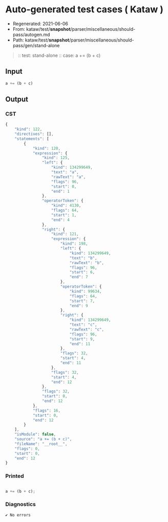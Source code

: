 # Auto-generated test cases ( Kataw )
- Regenerated: 2021-06-06
- From: kataw/test/__snapshot__/parser/miscellaneous/should-pass/autogen.md
- Path: kataw/test/__snapshot__/parser/miscellaneous/should-pass/gen/stand-alone
> :: test: stand-alone
> :: case: a += (b + c)
## Input

`````js
a += (b + c)
`````
## Output

### CST

```javascript
{
    "kind": 122,
    "directives": [],
    "statements": [
        {
            "kind": 120,
            "expression": {
                "kind": 125,
                "left": {
                    "kind": 134299649,
                    "text": "a",
                    "rawText": "a",
                    "flags": 96,
                    "start": 0,
                    "end": 1
                },
                "operatorToken": {
                    "kind": 4130,
                    "flags": 64,
                    "start": 1,
                    "end": 4
                },
                "right": {
                    "kind": 121,
                    "expression": {
                        "kind": 198,
                        "left": {
                            "kind": 134299649,
                            "text": "b",
                            "rawText": "b",
                            "flags": 96,
                            "start": 6,
                            "end": 7
                        },
                        "operatorToken": {
                            "kind": 99634,
                            "flags": 64,
                            "start": 7,
                            "end": 9
                        },
                        "right": {
                            "kind": 134299649,
                            "text": "c",
                            "rawText": "c",
                            "flags": 96,
                            "start": 9,
                            "end": 11
                        },
                        "flags": 32,
                        "start": 4,
                        "end": 11
                    },
                    "flags": 32,
                    "start": 4,
                    "end": 12
                },
                "flags": 32,
                "start": 0,
                "end": 12
            },
            "flags": 16,
            "start": 0,
            "end": 12
        }
    ],
    "isModule": false,
    "source": "a += (b + c)",
    "fileName": "__root__",
    "flags": 0,
    "start": 0,
    "end": 12
}
```

### Printed

```javascript

a += (b + c);
```

### Diagnostics

```javascript
✔ No errors
```

